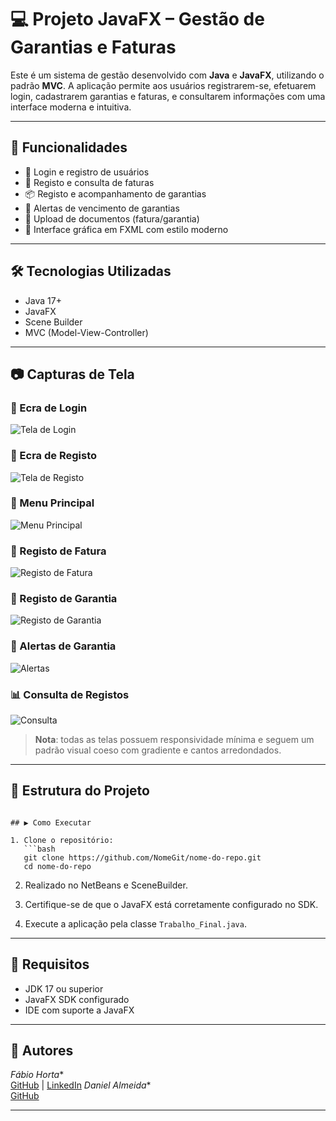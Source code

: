 # 💻 Projeto JavaFX – Gestão de Garantias e Faturas

Este é um sistema de gestão desenvolvido com **Java** e **JavaFX**, utilizando o padrão **MVC**. A aplicação permite aos usuários registrarem-se, efetuarem login, cadastrarem garantias e faturas, e consultarem informações com uma interface moderna e intuitiva.

---

## 🚀 Funcionalidades

- 🔐 Login e registro de usuários
- 🧾 Registo e consulta de faturas
- 📦 Registo e acompanhamento de garantias
- 📅 Alertas de vencimento de garantias
- 📁 Upload de documentos (fatura/garantia)
- 🎨 Interface gráfica em FXML com estilo moderno

---

## 🛠️ Tecnologias Utilizadas

- Java 17+
- JavaFX
- Scene Builder
- MVC (Model-View-Controller)

---

## 📷 Capturas de Tela

### 🔐 Ecra de Login
![Tela de Login](screenshots/login.png)

### 📝 Ecra de Registo
![Tela de Registo](screenshots/register.png)

### 🧭 Menu Principal
![Menu Principal](screenshots/menu.png)

### 📑 Registo de Fatura
![Registo de Fatura](screenshots/fatura.png)

### 📄 Registo de Garantia
![Registo de Garantia](screenshots/garantia.png)

### 🚨 Alertas de Garantia
![Alertas](screenshots/alertas.png)

### 📊 Consulta de Registos
![Consulta](screenshots/consulta.png)

> **Nota**: todas as telas possuem responsividade mínima e seguem um padrão visual coeso com gradiente e cantos arredondados.

---

## 📁 Estrutura do Projeto

```

## ▶️ Como Executar

1. Clone o repositório:
   ```bash
   git clone https://github.com/NomeGit/nome-do-repo.git
   cd nome-do-repo
   ```

2. Realizado no NetBeans e SceneBuilder.

3. Certifique-se de que o JavaFX está corretamente configurado no SDK.

4. Execute a aplicação pela classe `Trabalho_Final.java`.

---

## 🧪 Requisitos

- JDK 17 ou superior
- JavaFX SDK configurado
- IDE com suporte a JavaFX

---

## 👤 Autores

*Fábio Horta**  
[GitHub](https://github.com/FabioHorta) | [LinkedIn](https://www.linkedin.com/in/fábio-horta-096aa717b/)
*Daniel Almeida**  
[GitHub](https://github.com/dannylalmeida)

---

